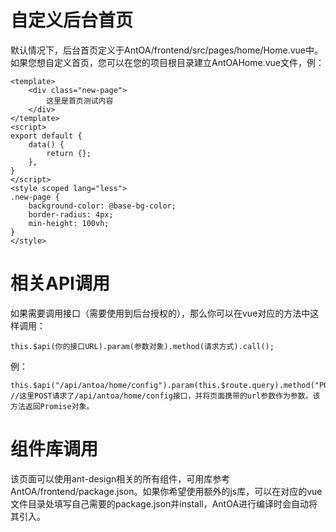 # 自定义后台首页
默认情况下，后台首页定义于AntOA/frontend/src/pages/home/Home.vue中。如果您想自定义首页，您可以在您的项目根目录建立AntOAHome.vue文件，例：
```
<template>
	<div class="new-page">
		这里是首页测试内容
	</div>
</template>
<script>
export default {
	data() {
		return {};
	},
}
</script>
<style scoped lang="less">
.new-page {
	background-color: @base-bg-color;
	border-radius: 4px;
	min-height: 100vh;
}
</style>
```

# 相关API调用
如果需要调用接口（需要使用到后台授权的），那么你可以在vue对应的方法中这样调用：
```
this.$api(你的接口URL).param(参数对象).method(请求方式).call();
```
例：
```
this.$api("/api/antoa/home/config").param(this.$route.query).method("POST").call();
//这里POST请求了/api/antoa/home/config接口，并将页面携带的url参数作为参数。该方法返回Promise对象。
```

# 组件库调用
该页面可以使用ant-design相关的所有组件，可用库参考AntOA/frontend/package.json。如果你希望使用额外的js库，可以在对应的vue文件目录处填写自己需要的package.json并install，AntOA进行编译时会自动将其引入。

